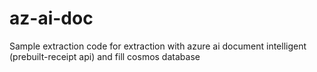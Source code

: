 # az-ai-doc
Sample extraction code for extraction with azure ai document intelligent (prebuilt-receipt api)  and fill cosmos database
